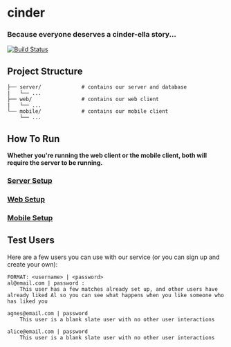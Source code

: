 # cinder
### Because everyone deserves a cinder-ella story...
[![Build Status](https://travis-ci.com/Raman-Maan/cinder.svg?token=yW9dwYrw65cdrdXoS86Y&branch=master)](https://travis-ci.com/Raman-Maan/cinder)

Project Structure
---
```
├── server/             # contains our server and database
|   └── ...
├── web/                # contains our web client
|   └── ...
└── mobile/             # contains our mobile client
    └── ...
```

How To Run
---
**Whether you're running the web client or the mobile client, both will require the server to be running.**

### [Server Setup](/server/README.md)
### [Web Setup](/web/README.md)
### [Mobile Setup](/mobile/README.md)

Test Users
---
Here are a few users you can use with our service (or you can sign up and create your own):
```
FORMAT: <username> | <password>
al@email.com | password : 
    This user has a few matches already set up, and other users have already liked Al so you can see what happens when you like someone who has liked you
    
agnes@email.com | password
    This user is a blank slate user with no other user interactions
    
alice@email.com | password
    This user is a blank slate user with no other user interactions
```
